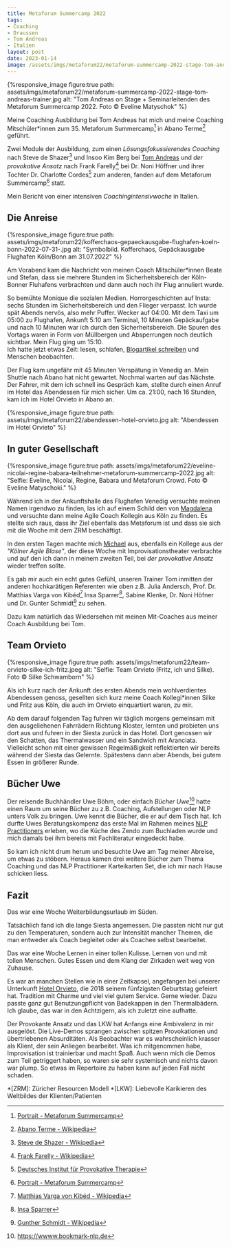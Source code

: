 ```yaml
---
title: Metaforum Summercamp 2022
tags:
- Coaching
- Draussen
- Tom Andreas
- Italien
layout: post
date: 2023-01-14
image: /assets/imgs/metaforum22/metaforum-summercamp-2022-stage-tom-andreas-trainer.jpg
---
```

{%responsive_image figure:true 
path: assets/imgs/metaforum22/metaforum-summercamp-2022-stage-tom-andreas-trainer.jpg
alt: "Tom Andreas on Stage + Seminarleitenden des Metaforum Summercamp 2022. Foto © Eveline Matyschok" %}

Meine Coaching Ausbildung bei Tom Andreas hat mich und meine Coaching Mitschüler*innen 
zum 35. Metaforum Summercamp[^mfp] in Abano Terme[^abano] geführt. 

Zwei Module der Ausbildung, 
zum einen *Lösungsfokussierendes Coaching* 
nach Steve de Shazer[^steve] und Insoo Kim Berg bei [Tom Andreas](/tags/tom-andreas/) 
und *der provokative Ansatz* nach Frank Farelly[^ff] 
bei Dr. Noni Höffner und ihrer Tochter Dr. Charlotte Cordes[^provo] 
zum anderen, fanden auf dem Metaforum Summercamp[^mfp] statt.
 
Mein Bericht von einer intensiven *Coachingintensivwoche* in Italien.<!--break-->

## Die Anreise

{%responsive_image figure:true 
path: assets/imgs/metaforum22/kofferchaos-gepaeckausgabe-flughafen-koeln-bonn-2022-07-31-.jpg
alt: "Symbolbild. Kofferchaos, Gepäckausgabe Flughafen Köln/Bonn am 31.07.2022" %}

Am Vorabend kam die Nachricht von meinen Coach Mitschüler*innen Beate und Stefan, 
dass sie mehrere Stunden im Sicherheitsbereich der Köln-Bonner Fluhafens verbrachten
und dann auch noch ihr Flug annuliert wurde.  

So bemühte Monique die sozialen Medien.
Horrorgeschichten auf Insta: sechs Stunden im Sicherheitsbereich und den Flieger verpasst.
Ich wurde spät Abends nervös, also mehr Puffer. Wecker auf 04:00.
Mit dem Taxi um 05:00 zu Flughafen, Ankunft 5:10 am Terminal, 10 Minuten Gepäckaufgabe 
und nach 10 Minuten war ich durch den Sicherheitsbereich.
Die Spuren des Vortags waren in Form von Müllbergen und Absperrungen noch deutlich sichtbar.
Mein Flug ging um 15:10.   
Ich hatte jetzt etwas Zeit: lesen, schlafen, [Blogartikel schreiben](
2022/08/15/5-jahre-rewe-digital-danke-auf-wiedersehen.html) und Menschen beobachten.

Der Flug kam ungefähr mit 45 Minuten Verspätung in Venedig an. 
Mein Shuttle nach Abano hat nicht gewartet.
Nochmal warten auf das Nächste.
Der Fahrer, mit dem ich schnell ins Gespräch kam, 
stellte durch einen Anruf im Hotel das Abendessen für mich sicher.
Um  ca. 21:00, nach 16 Stunden, kam ich im Hotel Orvieto in Abano an.

{%responsive_image figure:true 
path: assets/imgs/metaforum22/abendessen-hotel-orvieto.jpg
alt: "Abendessen im Hotel Orvieto" %}

## In guter Gesellschaft

{%responsive_image figure:true 
path: assets/imgs/metaforum22/eveline-nicolai-regine-babara-teilnehmer-metaforum-summercamp-2022.jpg
alt: "Selfie: Eveline, Nicolai, Regine, Babara und Metaforum Crowd. Foto © Eveline Matyschoki." %}

Während ich in der Ankunftshalle des Flughafen Venedig 
versuchte meinen Namen irgendwo zu finden,
las ich auf einem Schild den von [Magdalena](
https://maera.de/ueber-uns/magdalena-richtarski/)
und versuchte dann meine Agile Coach Kollegin aus Köln zu finden.
Es stellte sich raus, dass ihr Ziel ebenfalls das Metaforum ist
und dass sie sich mit die Woche mit dem ZRM beschäftigt.

In den ersten Tagen machte mich [Michael](https://agile-aspects.michaelmahlberg.com/) aus, 
ebenfalls ein Kollege aus der *"Kölner Agile Blase"*, 
der diese Woche mit Improvisationstheater verbrachte
und auf den ich dann in meinem zweiten Teil, 
bei *der provokative Ansatz* wieder treffen sollte.

Es gab mir auch ein echt gutes Gefühl, unseren Trainer Tom 
inmitten der anderen hochkarätigen Referenten
wie oben z.B. Julia Andersch, Prof. Dr. Matthias Varga von Kibéd[^varga] 
Insa Sparrer[^sparrer], Sabine Klenke, Dr. Noni Höfner 
und Dr. Gunter Schmidt[^gs] zu sehen.

Dazu kam natürlich das Wiedersehen mit meinen Mit-Coaches 
aus meiner Coach Ausbildung bei Tom. 

## Team Orvieto

{%responsive_image figure:true 
path: assets/imgs/metaforum22/team-orvieto-silke-ich-fritz.jpeg
alt: "Selfie: Team Orvieto (Fritz, ich und Silke). Foto © Silke Schwamborn" %}

Als ich kurz nach der Ankunft des ersten Abends mein wohlverdientes Abendessen genoss, 
gesellten sich kurz meine Coach Kollegi\*innen Silke und Fritz aus Köln, 
die auch im Orvieto einquartiert waren, zu mir.

Ab dem darauf folgenden Tag fuhren wir täglich morgens gemeinsam 
mit den ausgeliehenen Fahrrädern Richtung Kloster, 
lernten und probieten uns dort aus und fuhren in der Siesta zurück in das Hotel.
Dort genossen wir den Schatten, das Thermalwasser und ein Sandwich mit Aranciata.
Vielleicht schon mit einer gewissen Regelmäßigkeit reflektierten 
wir bereits während der Siesta das Gelernte. 
Spätestens dann aber Abends, bei gutem Essen in größerer Runde.

## Bücher Uwe 

Der reisende Buchhändler Uwe Böhm, oder einfach *Bücher Uwe*[^bnlp]
hatte einen Raum um seine Bücher zu z.B. Coaching, Aufstellungen
oder NLP unters Volk zu bringen.
Uwe kennt die Bücher, die er auf dem Tisch hat.
Ich durfte Uwes Beratungskompenz das erste Mal im Rahmen 
meines [NLP Practitioners](/2022/03/31/nlp-practitioner.html)
erleben, wo die Küche des Zendo zum Buchladen wurde 
und mich damals bei ihm bereits mit Fachliteratur eingedeckt habe.

So kam ich nicht drum herum und besuchte Uwe am Tag meiner Abreise,
um etwas zu stöbern. Heraus kamen drei weitere Bücher zum Thema Coaching
und das NLP Practitioner Karteikarten Set, die ich mir nach Hause schicken liess.

## Fazit

Das war eine Woche Weiterbildungsurlaub im Süden.

Tatsächlich fand ich die lange Siesta angemessen.
Die passten nicht nur gut zu den Temperaturen, 
sondern auch zur Intensität mancher Themen,
die man entweder als Coach begleitet oder als Coachee selbst bearbeitet.

Das war eine Woche Lernen in einer tollen Kulisse. 
Lernen von und mit tollen Menschen.
Gutes Essen und dem Klang der Zirkaden weit weg von Zuhause.

Es war an manchen Stellen wie in einer Zeitkapsel,
angefangen bei unserer Unterkunft [Hotel Orvieto](https://www.termeorvieto.it/de/),
die 2018 seinem fünfzigsten Geburtstag gefeiert hat. 
Tradition mit Charme und viel viel gutem Service. 
Gerne wieder. 
Dazu passte ganz gut Benutzungpflicht von Badekappen in den Thermalbädern.
Ich glaube, das war in den Achtzigern, als ich zuletzt eine aufhatte.

Der Provokante Ansatz und das LKW hat Anfangs eine Ambivalenz in mir ausgelöst.
Die Live-Demos sprangen zwischen spitzen Provokationen und übertriebenen Absurditäten. 
Als Beobachter war es wahrscheinlich krasser als Klient, 
der sein Anliegen bearbeitet.
Was ich mitgenommen habe, Improvisation ist trainierbar und macht Spaß.
Auch wenn mich die Demos zum Teil getriggert haben, 
so waren sie sehr systemisch und nichts davon war plump.
So etwas im Repertoire zu haben kann auf jeden Fall nicht schaden.

[^mfp]: [Portrait - Metaforum Summercamp](https://www.metaforum-sommercamp.com/portrait)
[^abano]: [Abano Terme - Wikipedia](https://de.wikipedia.org/wiki/Abano_Terme)
[^provo]: [Deutsches Institut für Provokative Therapie](https://provokativ.com/)
[^referenten2022]: [Seminarleitende SommerCamp 2022](https://www.metaforum-sommercamp.com/seminarleitende-2022)
[^steve]: [Steve de Shazer - Wikipedia](https://de.wikipedia.org/wiki/Steve_de_Shazer)
[^ff]: [Frank Farelly - Wikipedia](https://de.wikipedia.org/wiki/Frank_Farrelly)
[^magda]: [MAERA.de: Magdalena Richtarski](https://maera.de/ueber-uns/magdalena-richtarski/)	
[^gs]: [Gunther Schmidt - Wikipedia](https://de.wikipedia.org/wiki/Gunther_Schmidt_(Mediziner))
[^varga]: [Matthias Varga von Kibéd - Wikipedia](https://de.wikipedia.org/wiki/Matthias_Varga_von_Kib%C3%A9d)
[^sparrer]: [Insa Sparrer](https://de.wikipedia.org/wiki/Insa_Sparrer)
[^sys]: [Beratung ohne Ratschlag : systemisches Coaching für Führungskräfte und BeraterInnen von Soja Radatz](https://portal.dnb.de/opac.htm?referrer=Wikipedia&method=enhancedSearch&index=num&term=9783902155016&operator=and)
[^bnlp]: <https://wwww.bookmark-nlp.de>

*[ZRM]: Züricher Resourcen Modell
*[LKW]: Liebevolle Karikieren des Weltbildes der Klienten/Patienten

